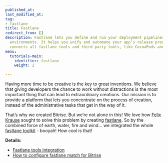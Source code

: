 ```yaml
---
published_at:
last_modified_at:
tag:
- fastlane
title: Fastlane
redirect_from: []
description: Fastlane lets you define and run your deployment pipelines for different
  environments. It helps you unify and automate your app’s release process. Fastlane
  connects all fastlane tools and third party tools, like CocoaPods and xctool.
menu:
  tutorials-main:
    identifier: fastlane
    weight: 2

---
```

Having more time to be creative is the key to great inventions. We believe that giving developers the chance to work without distractions is the most important thing that can lead to extraordinary creations. Our mission is to provide a platform that lets you concentrate on the process of creation, instead of the administrative tasks that get in the way of it.

That’s why we created Bitrise. But we’re not alone in this! We love how [Felix Krause](https://krausefx.com/) sought to solve this problem by creating [fastlane](https://fastlane.tools/). So by the combined force of earth, water, fire and wind… we integrated the whole [fastlane toolkit](https://fastlane.tools/) - booyah! How cool is that!

**Details:**

* [Fastlane tools integration](/tutorials/fastlane/fastlane-tools-integration/)
* [How to configure fastlane match for Bitrise](/tutorials/fastlane/how-to-configure-fastlane-match-for-bitrise/)